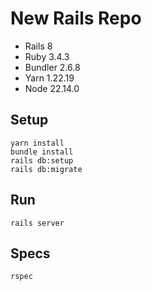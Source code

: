 # New Rails Repo
- Rails 8
- Ruby 3.4.3
- Bundler 2.6.8
- Yarn 1.22.19
- Node 22.14.0

## Setup
```
yarn install
bundle install
rails db:setup
rails db:migrate
```

## Run
```
rails server
```

## Specs
```
rspec
```